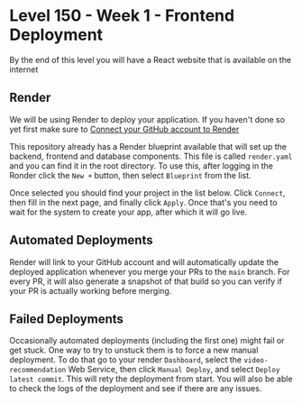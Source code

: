 # Level 150 - Week 1 - Frontend Deployment

By the end of this level you will have a React website that is available on the internet

## Render

We will be using Render to deploy your application. If you haven't done so yet first make sure to [Connect your GitHub account to Render](https://syllabus.codeyourfuture.io/guides/deployment-render/connecting-github)

This repository already has a Render blueprint available that will set up the backend, frontend and database components. This file is called `render.yaml` and you can find it in the root directory. To use this, after logging in the Ronder click the `New +` button, then select `Blueprint` from the list.

Once selected you should find your project in the list below. Click `Connect`, then fill in the next page, and finally click `Apply`. Once that's you need to wait for the system to create your app, after which it will go live.

## Automated Deployments

Render will link to your GitHub account and will automatically update the deployed application whenever you merge your PRs to the `main` branch. For every PR, it will also generate a snapshot of that build so you can verify if your PR is actually working before merging.

## Failed Deployments

Occasionally automated deployments (including the first one) might fail or get stuck. One way to try to unstuck them is to force a new manual deployment. To do that go to your render `Dashboard`, select the `video-recommendation` Web Service, then click `Manual Deploy`, and select `Deploy latest commit`. This will rety the deployment from start. You will also be able to check the logs of the deployment and see if there are any issues.
